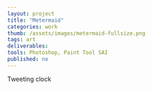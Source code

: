 ```yaml
---
layout: project
title: "Metermaid"
categories: work
thumb: /assets/images/metermaid-fullsize.png
tags: art
deliverables: 
tools: Photoshop, Paint Tool SAI
published: no
---
```


Tweeting clock